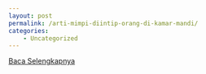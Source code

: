 ```yaml
---
layout: post
permalink: /arti-mimpi-diintip-orang-di-kamar-mandi/
categories:
    - Uncategorized
---
```


[Baca Selengkapnya](/04)